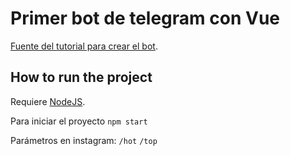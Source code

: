 # Primer bot de telegram con Vue

[Fuente del tutorial para crear el bot](https://thedevs.network/blog/build-a-simple-telegram-bot-with-node-js).

## How to run the project
Requiere [NodeJS](https://nodejs.org).  

Para iniciar el proyecto ``` npm start ```

Parámetros en instagram:
`/hot`
`/top`